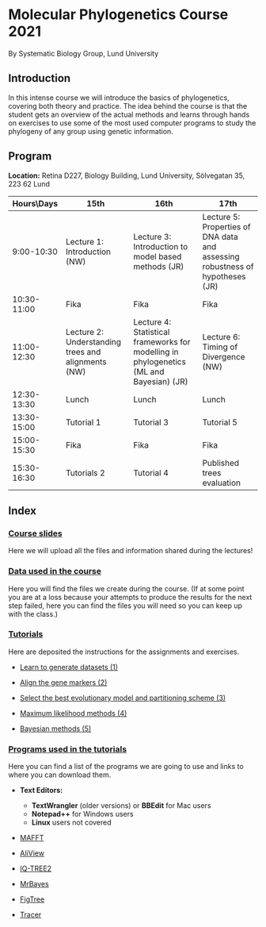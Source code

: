 
# **Molecular Phylogenetics Course 2021**

By Systematic Biology Group, Lund University

## **Introduction**

In this intense course we will introduce the basics of phylogenetics, covering both theory and practice. The idea behind the course is that the student gets an overview of the actual methods and learns through hands on exercises to use some of the most used computer programs to study the phylogeny of any group using genetic information.

## **Program**

**Location:** Retina D227, Biology Building, Lund University, Sölvegatan 35, 223 62 Lund


| Hours\Days | 15th | 16th | 17th |
| --- | ---- | ---- | ---- |
| 9:00-10:30 | Lecture 1: Introduction (NW) | Lecture 3: Introduction to model based methods (JR) | Lecture 5: Properties of DNA data and assessing robustness of hypotheses (JR) |
| 10:30-11:00 | Fika | Fika | Fika |
| 11:00-12:30 | Lecture 2: Understanding trees and alignments (NW) | Lecture 4: Statistical frameworks for modelling in phylogenetics (ML and Bayesian) (JR) | Lecture 6: Timing of Divergence (NW) |
| 12:30-13:30 | Lunch | Lunch | Lunch |
| 13:30-15:00 | Tutorial 1 | Tutorial 3 |  Tutorial 5 | 
| 15:00-15:30 | Fika | Fika | Fika |
| 15:30-16:30 | Tutorials 2 | Tutorial 4 | Published trees evaluation | 




## **Index**

### [Course slides](https://github.com/leimurillo/Mol_Phyl_2021/blob/main/Lectures/)

Here we will upload all the files and information shared during the lectures!


### [Data used in the course](https://github.com/leimurillo/Mol_Phyl_2021/blob/main/Data/)

Here you will find the files we create during the course. (If at some point you are at a loss because your attempts to produce the results for the next step failed, here you can find the files you will need so you can keep up with the class.)


### [Tutorials](https://github.com/leimurillo/Mol_Phyl_2021/blob/main/Tutorials/)

Here are deposited the instructions for the assignments and exercises.


 * [Learn to generate datasets (1)](../../tree/master/Tutorials/1.DatasetManipulation/)
	
 * [Align the gene markers (2)](../../tree/master/Tutorials/2.Alignments/)
 
 * [Select the best evolutionary model and partitioning scheme (3)](../../tree/master/Tutorials/3.ModelSelection/)
 
 * [Maximum likelihood methods (4)](../../tree/master/Tutorials/4.MaximumLikelihood/)
 
 * [Bayesian methods (5)](../../tree/master/Tutorials/5.BayesianInference/)
 


### [Programs used in the tutorials](../../tree/master/Software/)

Here you can find a list of the programs we are going to use and links to where you can download them.
 
 * **Text Editors:**
   	- **TextWrangler** (older versions) or **BBEdit** for Mac users
   	- **Notepad++** for Windows users
   	- **Linux** users not covered

 * [MAFFT](https://mafft.cbrc.jp/alignment/software/)

 * [AliView](http://www.ormbunkar.se/aliview/downloads/)

 * [IQ-TREE2](http://www.iqtree.org/)
 
 * [MrBayes](http://nbisweden.github.io/MrBayes/)
	
 * [FigTree](http://tree.bio.ed.ac.uk/software/figtree/)

 * [Tracer](https://github.com/beast-dev/tracer/releases/tag/v1.7.1)

